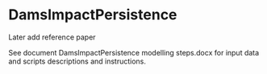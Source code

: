 # DamsImpactPersistence

Later add reference paper

See document DamsImpactPersistence modelling steps.docx for input data and scripts descriptions and instructions.
